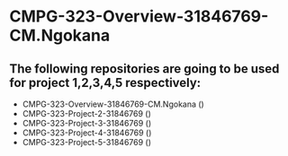 # CMPG-323-Overview-31846769-CM.Ngokana
## The following repositories are going to be used for project 1,2,3,4,5 respectively:
* CMPG-323-Overview-31846769-CM.Ngokana ()
* CMPG-323-Project-2-31846769 ()
* CMPG-323-Project-3-31846769 ()
* CMPG-323-Project-4-31846769 ()
* CMPG-323-Project-5-31846769 ()
  
